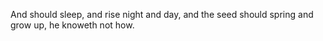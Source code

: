 And should sleep, and rise night and day, and the seed should spring and grow up, he knoweth not how.
